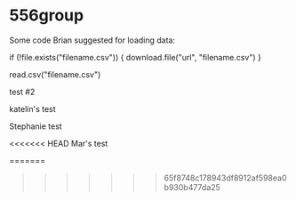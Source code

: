 # 556group

Some code Brian suggested for loading data:

if (!file.exists("filename.csv")) {
download.file("url", "filename.csv")
}

read.csv("filename.csv")

test #2

katelin's test

Stephanie test

<<<<<<< HEAD
Mar's test

=======
>>>>>>> 65f8748c178943df8912af598ea0b930b477da25
